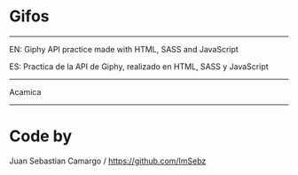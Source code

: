 # Gifos
***
EN: Giphy API practice made with HTML, SASS and JavaScript

ES: Practica de la API de Giphy, realizado en HTML, SASS y JavaScript
***
Acamica
***
# Code by

Juan Sebastian Camargo / https://github.com/ImSebz

